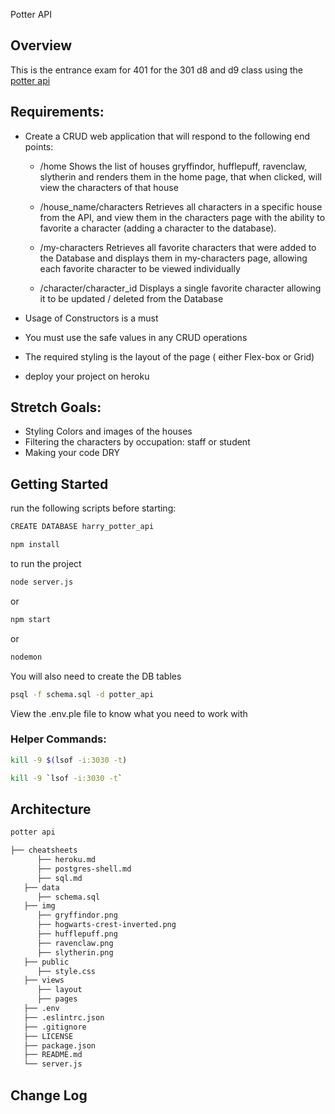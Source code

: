 Potter API 


## Overview
This is the entrance exam for 401 for the 301 d8 and d9 class using the [potter api](https://www.potterapi.com/)

##  Requirements:
- Create a CRUD web application that will respond to the following end points:
   - /home
   Shows the list of houses gryffindor, hufflepuff, ravenclaw, slytherin and renders them in the home page, that when clicked, will view the characters of that house

   - /house_name/characters
   Retrieves all characters in a specific house from the API, and view them in the characters page with the ability to favorite a character (adding a character to the database).

   - /my-characters
   Retrieves all favorite characters that were added to the Database and displays them in my-characters page, allowing each favorite character to be viewed individually 

   - /character/character_id
   Displays a single favorite character allowing it to be updated / deleted from the Database

- Usage of Constructors is a must
- You must use the safe values in any CRUD operations

- The required styling is the layout of the page ( either Flex-box or Grid)

- deploy your project on heroku 

##  Stretch Goals:
   - Styling Colors and images of the houses 
   - Filtering the characters by occupation: staff or student
   - Making your code DRY


## Getting Started
run the following scripts before starting:

```sh
CREATE DATABASE harry_potter_api
```

```sh
npm install
```

to run the project

```sh
node server.js
```

or

```sh 
npm start
```

or

```sh 
nodemon
```

You will also need to create the DB tables

```sh
psql -f schema.sql -d potter_api 
```
View the .env.ple file to know what you need to work with

### Helper Commands:

```sh
kill -9 $(lsof -i:3030 -t)
```

```sh
kill -9 `lsof -i:3030 -t`
```


## Architecture
```sh
potter api

├── cheatsheets
      ├── heroku.md
      ├── postgres-shell.md
      ├── sql.md
   ├── data
      ├── schema.sql
   ├── img
      ├── gryffindor.png
      ├── hogwarts-crest-inverted.png
      ├── hufflepuff.png
      ├── ravenclaw.png
      ├── slytherin.png
   ├── public
      ├── style.css
   ├── views
      ├── layout
      ├── pages
   ├── .env
   ├── .eslintrc.json
   ├── .gitignore
   ├── LICENSE
   ├── package.json
   ├── README.md
   └── server.js
```

## Change Log   
